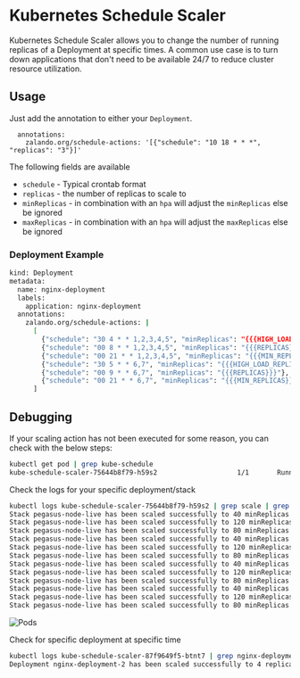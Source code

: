 ﻿# Kubernetes Schedule Scaler

Kubernetes Schedule Scaler allows you to change the number of running replicas
of a Deployment at specific times. A common use case is to turn down applications
that don't need to be available 24/7 to reduce cluster resource utilization.

## Usage

Just add the annotation to either your `Deployment`.

```
  annotations:
    zalando.org/schedule-actions: '[{"schedule": "10 18 * * *", "replicas": "3"}]'
```
The following fields are available
* `schedule` - Typical crontab format
* `replicas` - the number of replicas to scale to
* `minReplicas` - in combination with an `hpa` will adjust the `minReplicas` else be ignored
* `maxReplicas` - in combination with an `hpa` will adjust the `maxReplicas` else be ignored

### Deployment Example

```bash
kind: Deployment
metadata:
  name: nginx-deployment
  labels:
    application: nginx-deployment
  annotations:
    zalando.org/schedule-actions: |
      [
        {"schedule": "30 4 * * 1,2,3,4,5", "minReplicas": "{{{HIGH_LOAD_REPLICAS}}}"},
        {"schedule": "00 8 * * 1,2,3,4,5", "minReplicas": "{{{REPLICAS}}}"},
        {"schedule": "00 21 * * 1,2,3,4,5", "minReplicas": "{{{MIN_REPLICAS}}}"},
        {"schedule": "30 5 * * 6,7", "minReplicas": "{{{HIGH_LOAD_REPLICAS}}}"},
        {"schedule": "00 9 * * 6,7", "minReplicas": "{{{REPLICAS}}}"},
        {"schedule": "00 21 * * 6,7", "minReplicas": "{{{MIN_REPLICAS}}}"}
      ]
```

## Debugging

If your scaling action has not been executed for some reason, you can check with the below steps:

```bash
kubectl get pod | grep kube-schedule
kube-schedule-scaler-75644b8f79-h59s2                    1/1       Running                 0          3d
```
Check the logs for your specific deployment/stack
```bash
kubectl logs kube-schedule-scaler-75644b8f79-h59s2 | grep scale | grep node-live
Stack pegasus-node-live has been scaled successfully to 40 minReplicas at 11-03-2019 21:00 UTC
Stack pegasus-node-live has been scaled successfully to 120 minReplicas at 12-03-2019 05:30 UTC
Stack pegasus-node-live has been scaled successfully to 80 minReplicas at 12-03-2019 07:00 UTC
Stack pegasus-node-live has been scaled successfully to 40 minReplicas at 12-03-2019 21:00 UTC
Stack pegasus-node-live has been scaled successfully to 120 minReplicas at 13-03-2019 05:30 UTC
Stack pegasus-node-live has been scaled successfully to 80 minReplicas at 13-03-2019 07:00 UTC
Stack pegasus-node-live has been scaled successfully to 40 minReplicas at 13-03-2019 21:00 UTC
Stack pegasus-node-live has been scaled successfully to 120 minReplicas at 14-03-2019 05:30 UTC
Stack pegasus-node-live has been scaled successfully to 80 minReplicas at 14-03-2019 07:00 UTC
Stack pegasus-node-live has been scaled successfully to 40 minReplicas at 14-03-2019 21:00 UTC
Stack pegasus-node-live has been scaled successfully to 120 minReplicas at 15-03-2019 05:30 UTC
Stack pegasus-node-live has been scaled successfully to 80 minReplicas at 15-03-2019 07:00 UTC
```

![Pods](image/pods.png)

Check for specific deployment at specific time
```bash
kubectl logs kube-schedule-scaler-87f9649f5-btnt7 | grep nginx-deployment-2 | grep "28-12-2018 09:50"
Deployment nginx-deployment-2 has been scaled successfully to 4 replica at 28-12-2018 09:50 UTC
```
